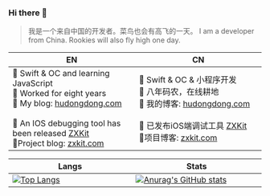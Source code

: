 ### Hi there 👋

> 我是一个来自中国的开发者。菜鸟也会有高飞的一天。
> I am a developer from China. Rookies will also fly high one day.

|EN|CN|
|---|---|
|🌱 Swift & OC and learning JavaScript <br/> 🐶 Worked for eight years <br/> 🤠 My blog: [hudongdong.com](https://blog.hudongdong.com) <br/><br/> 🐛 An IOS debugging tool has been released [ZXKit](https://github.com/ZXKitCode) <br/> 🍻Project blog: [zxkit.com](https://zxkit.com/) <br/> <img width=550/>| 🌱 Swift & OC & 小程序开发 <br/> 🐶 八年码农，在线耕地 <br/>  🤠 我的博客: [hudongdong.com](https://blog.hudongdong.com) <br/><br/>🐛 已发布iOS端调试工具 [ZXKit](https://github.com/ZXKitCode) <br/> 🍻项目博客: [zxkit.com](https://zxkit.com/) <br/> <img width=550/>|


|Langs|Stats|
|---|---|
|[![Top Langs](https://github-readme-stats.vercel.app/api/top-langs/?username=DamonHu&layout=compact)](/)<br/> <img width=550/>|[![Anurag's GitHub stats](https://github-readme-stats.vercel.app/api?username=DamonHu&count_private=true&show_icons=true&theme=radical)](/) <br/> <img width=550/>|






